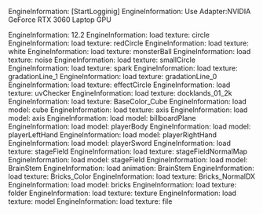 EngineInformation:     [StartLogginig]
EngineInformation:     Use Adapter:NVIDIA GeForce RTX 3060 Laptop GPU

EngineInformation:     12.2
EngineInformation:     load texture: circle
EngineInformation:     load texture: redCircle
EngineInformation:     load texture: white
EngineInformation:     load texture: monsterBall
EngineInformation:     load texture: noise
EngineInformation:     load texture: smallCircle
EngineInformation:     load texture: spark
EngineInformation:     load texture: gradationLine_1
EngineInformation:     load texture: gradationLine_0
EngineInformation:     load texture: effectCircle
EngineInformation:     load texture: uvChecker
EngineInformation:     load texture: docklands_01_2k
EngineInformation:     load texture: BaseColor_Cube
EngineInformation:     load model: cube
EngineInformation:     load texture: axis
EngineInformation:     load model: axis
EngineInformation:     load model: billboardPlane
EngineInformation:     load model: playerBody
EngineInformation:     load model: playerLeftHand
EngineInformation:     load model: playerRightHand
EngineInformation:     load model: playerSword
EngineInformation:     load texture: stageField
EngineInformation:     load texture: stageFieldNormalMap
EngineInformation:     load model: stageField
EngineInformation:     load model: BrainStem
EngineInformation:     load animation: BrainStem
EngineInformation:     load texture: Bricks_Color
EngineInformation:     load texture: Bricks_NormalDX
EngineInformation:     load model: bricks
EngineInformation:     load texture: folder
EngineInformation:     load texture: texture
EngineInformation:     load texture: model
EngineInformation:     load texture: file
